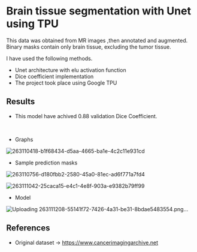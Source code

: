 # Brain tissue segmentation with Unet using TPU

This data was obtained from MR images ,then annotated and augmented. Binary masks contain only brain tissue, excluding the tumor tissue.<br>

I have used the following methods.<br>
- Unet architecture with elu activation function<br>
- Dice coefficient implementation<br>
- The project took place using Google TPU<br>

## Results <br>
- This model have achived 0.88 validation Dice Coefficient.

<br>

- Graphs <br>

![263110418-b1f68434-d5aa-4665-ba1e-4c2c11e931cd](https://github.com/john-fante/my-deep-learning-projects/assets/50263592/633397d4-abe3-4c3c-a4a7-8fbe06fa9385)


- Sample prediction masks <br>

![263110756-d180fbb2-2580-45a0-81ec-ad6f771a7fd4](https://github.com/john-fante/my-deep-learning-projects/assets/50263592/b43fa926-e29e-4d21-b08f-68d872ec3bdb)

![263111042-25caca15-e4c1-4e8f-903a-e9382b79ff99](https://github.com/john-fante/my-deep-learning-projects/assets/50263592/dc7f85d7-0c18-4e48-a56b-e32113121328)


- Model <br>

![Uploading 263111208-55141f72-7426-4a31-be31-8bdae5483554.png…]()



## References <br>
- Original dataset -> https://www.cancerimagingarchive.net


